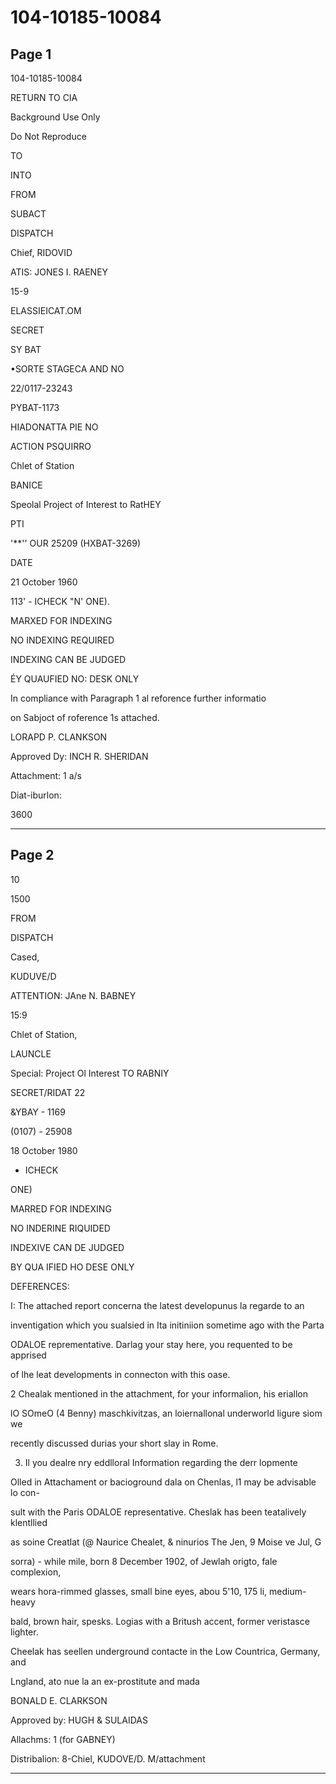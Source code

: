 # 104-10185-10084

## Page 1

104-10185-10084

RETURN TO CIA

Background Use Only

Do Not Reproduce

TO

INTO

FROM

SUBACT

DISPATCH

Chief, RIDOVID

ATIS: JONES I. RAENEY

15-9

ELASSIEICAT.OM

SECRET

SY BAT

•SORTE STAGECA AND NO

22/0117-23243

PYBAT-1173

HIADONATTA PIE NO

ACTION PSQUIRRO

Chlet of Station

BANICE

Speolal Project of Interest to RatHEY

PTI

'**'' OUR 25209 (HXBAT-3269)

DATE

21 October 1960

113' - ICHECK "N' ONE).

MARXED FOR INDEXING

NO INDEXING REQUIRED

INDEXING CAN BE JUDGED

ÉY QUAUFIED NO: DESK ONLY

In compliance with Paragraph 1 al reforence further informatio

on Sabjoct of roference 1s attached.

LORAPD P. CLANKSON

Approved Dy: INCH R. SHERIDAN

Attachment: 1 a/s

Diat-iburlon:

3600

---

## Page 2

10

1500

FROM

DISPATCH

Cased,

KUDUVE/D

ATTENTION: JAne N. BABNEY

15:9

Chlet of Station,

LAUNCLE

Special: Project Ol Interest TO RABNIY

SECRET/RIDAT 22

&YBAY - 1169

(0107) - 25908

18 October 1980

- ICHECK

ONE)

MARRED FOR INDEXING

NO INDERINE RIQUIDED

INDEXIVE CAN DE JUDGED

BY QUA IFIED HO DESE ONLY

DEFERENCES:

I: The attached report concerna the latest developunus la regarde to an

inventigation which you sualsied in Ita initiniion sometime ago with the Parta

ODALOE reprementative. Darlag your stay here, you requented to be apprised

of lhe leat developments in connecton with this oase.

2 Chealak mentioned in the attachment, for your informalion, his eriallon

lO SOmeO (4 Benny) maschkivitzas, an loiernallonal underworld ligure siom we

recently discussed durias your short slay in Rome.

3. Il you dealre nry eddlloral Information regarding the derr lopmente

Olled in Attachament or bacioground dala on Chenlas, l1 may be advisable lo con-

sult with the Paris ODALOE representative. Cheslak has been teatalively klentllied

as soine Creatlat (@ Naurice Chealet, & ninurios The Jen, 9 Moise ve Jul, G

sorra) - while mile, born 8 December 1902, of Jewlah origto, fale complexion,

wears hora-rimmed glasses, small bine eyes, abou 5'10, 175 li, medium-heavy

bald, brown hair, spesks. Logias with a Britush accent, former veristasce lighter.

Cheelak has seellen underground contacte in the Low Countrica, Germany, and

Lngland, ato nue la an ex-prostitute and mada

BONALD E. CLARKSON

Approved by: HUGH & SULAIDAS

Allachms: 1 (for GABNEY)

Distribalion: 8-Chiel, KUDOVE/D. M/attachment

---

